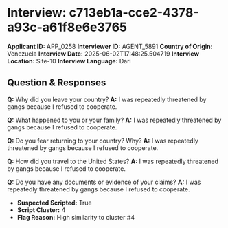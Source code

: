 # Interview: c713eb1a-cce2-4378-a93c-a61f8e6e3765
**Applicant ID:** APP_0258
**Interviewer ID:** AGENT_5891
**Country of Origin:** Venezuela
**Interview Date:** 2025-06-02T17:48:25.504719
**Interview Location:** Site-10
**Interview Language:** Dari

## Question & Responses

**Q:** Why did you leave your country?
**A:** I was repeatedly threatened by gangs because I refused to cooperate.

**Q:** What happened to you or your family?
**A:** I was repeatedly threatened by gangs because I refused to cooperate.

**Q:** Do you fear returning to your country? Why?
**A:** I was repeatedly threatened by gangs because I refused to cooperate.

**Q:** How did you travel to the United States?
**A:** I was repeatedly threatened by gangs because I refused to cooperate.

**Q:** Do you have any documents or evidence of your claims?
**A:** I was repeatedly threatened by gangs because I refused to cooperate.

- **Suspected Scripted:** True
- **Script Cluster:** 4
- **Flag Reason:** High similarity to cluster #4